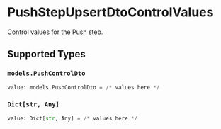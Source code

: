 # PushStepUpsertDtoControlValues

Control values for the Push step.


## Supported Types

### `models.PushControlDto`

```python
value: models.PushControlDto = /* values here */
```

### `Dict[str, Any]`

```python
value: Dict[str, Any] = /* values here */
```

